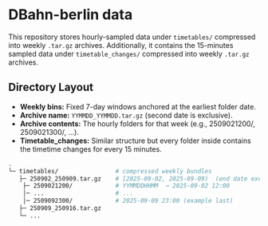 # DBahn-berlin data
This repository stores hourly-sampled data under `timetables/` compressed into weekly `.tar.gz` archives.
Additionally, it contains the 15-minutes sampled data under `timetable_changes/` compressed into weekly `.tar.gz` archives.

## Directory Layout
* **Weekly bins:** Fixed 7-day windows anchored at the earliest folder date.
* **Archive name:** `YYMMDD_YYMMDD.tar.gz` (second date is exclusive).
* **Archive contents:** The hourly folders for that week (e.g., 2509021200/, 2509021300/, …).
* **Timetable_changes:** Similar structure but every folder inside contains the timetime changes for every 15 minutes.
```bash
.
└─ timetables/                # compressed weekly bundles
   ├─ 250902_250909.tar.gz    # [2025-09-02, 2025-09-09)  (end date exclusive)
    ├─ 2509021200/            # YYMMDDHHMM  → 2025-09-02 12:00
    │─ ...                    # ...
    │─ 2509092300/            # 2025-09-09 23:00 (example last)
   ├─ 250909_250916.tar.gz
   └─ ...
```

